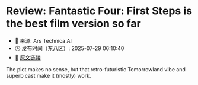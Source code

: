 # Review: Fantastic Four: First Steps is the best film version so far
- 📅 来源: Ars Technica AI
- 🕒 发布时间（东八区）: 2025-07-29 06:10:40
- 🔗 [原文链接](https://arstechnica.com/culture/2025/07/review-fantastic-four-first-steps-is-the-best-film-version-so-far/)

The plot makes no sense, but that retro-futuristic Tomorrowland vibe and superb cast make it (mostly) work.